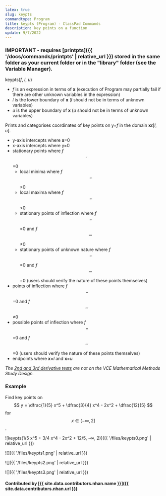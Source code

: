 ```yaml
---
latex: true
slug: keypts
commandtype: Program
title: keypts (Program) - ClassPad Commands
description: key points on a function
update: 9/7/2022
---
```


### IMPORTANT - requires [printpts]({{ '/docs/commands/printpts' | relative_url }}) stored in the same folder as your current folder or in the "library" folder (see the Variable Manager).

keypts(*f*, *l*, *u*)

- *f* is an expression in terms of **x** (execution of Program may partially fail if there are other unknown variables in the expression)
- *l* is the lower boundary of **x** (*l* should not be in terms of unknown variables)
- *u* is the upper boundary of **x** (*u* should not be in terms of unknown variables)

Prints and categorises coordinates of key points on y=*f* in the domain **x**ϵ[*l*, *u*].
- y-axis intercepts where **x**=0
- x-axis intercepts where y=0
- stationary points where *f* $$'$$=0
  - local minima where *f* $$''$$>0
  - local maxima where *f* $$''$$<0
  - stationary points of inflection where *f* $$''$$=0 and *f* $$'''$$≠0
  - stationary points of unknown nature where *f* $$''$$=0 and *f* $$'''$$=0 (users should verify the nature of these points themselves)
- points of inflection where *f* $$''$$=0 and *f* $$'''$$≠0
- possible points of inflection where *f* $$''$$=0 and *f* $$'''$$=0 (users should verify the nature of these points themselves)
- endpoints where **x**=*l* and **x**=*u*

*The [2nd and 3rd derivative tests](https://en.wikipedia.org/wiki/Derivative_test) are not on the VCE Mathematical Methods Study Design.*

### Example

Find key points on $$ y = \dfrac{1}{5} x^5 + \dfrac{3}{4} x^4 - 2x^2 + \dfrac{12}{5} $$ for $$ x \in (-\infty, 2] $$.

![keypts(1/5 x^5 + 3/4 x^4 - 2x^2 + 12/5, -∞, 2)]({{ '/files/keypts0.png' | relative_url }})

![]({{ '/files/keypts1.png' | relative_url }})

![]({{ '/files/keypts2.png' | relative_url }})

![]({{ '/files/keypts3.png' | relative_url }})

#### Contributed by [{{ site.data.contributors.nhan.name }}]({{ site.data.contributors.nhan.url }})